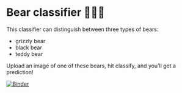 # Bear classifier 🐻🧸💖

This classifier can distinguish between three types of bears:

- grizzly bear
- black bear
- teddy bear

Upload an image of one of these bears, hit classify, and you’ll get a prediction!

[![Binder](https://mybinder.org/badge_logo.svg)](https://mybinder.org/v2/gh/andyjakubowski/fastai-bear-classifier/master?urlpath=%2Fvoila%2Frender%2Fbear_classifier.ipynb)
